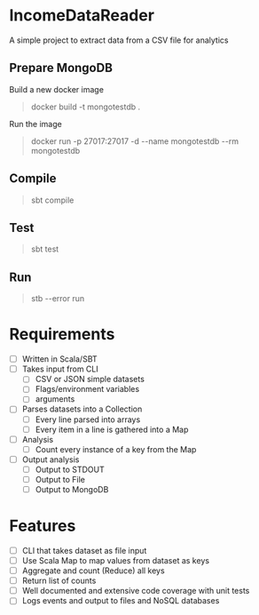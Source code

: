 # IncomeDataReader
A simple project to extract data from a CSV file for analytics

## Prepare MongoDB
Build a new docker image
>docker build -t mongotestdb .

Run the image
>docker run -p 27017:27017 -d --name mongotestdb --rm mongotestdb

## Compile
>sbt compile

## Test
>sbt test

## Run
>stb --error run

# Requirements
- [ ] Written in Scala/SBT
- [ ] Takes input from CLI
    - [ ] CSV or JSON simple datasets
    - [ ] Flags/environment variables
    - [ ] arguments
- [ ] Parses datasets into a Collection
    - [ ] Every line parsed into arrays
    - [ ] Every item in a line is gathered into a Map
- [ ] Analysis
    - [ ] Count every instance of a key from the Map
- [ ] Output analysis
    - [ ] Output to STDOUT
    - [ ] Output to File
    - [ ] Output to MongoDB

# Features
- [ ] CLI that takes dataset as file input
- [ ] Use Scala Map to map values from dataset as keys
- [ ] Aggregate and count (Reduce) all keys
- [ ] Return list of counts
- [ ] Well documented and extensive code coverage with unit tests
- [ ] Logs events and output to files and NoSQL databases